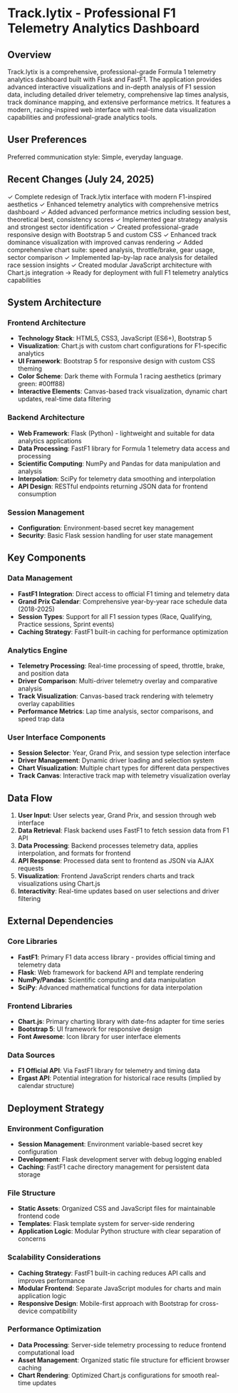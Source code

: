 # Track.lytix - Professional F1 Telemetry Analytics Dashboard

## Overview

Track.lytix is a comprehensive, professional-grade Formula 1 telemetry analytics dashboard built with Flask and FastF1. The application provides advanced interactive visualizations and in-depth analysis of F1 session data, including detailed driver telemetry, comprehensive lap times analysis, track dominance mapping, and extensive performance metrics. It features a modern, racing-inspired web interface with real-time data visualization capabilities and professional-grade analytics tools.

## User Preferences

Preferred communication style: Simple, everyday language.

## Recent Changes (July 24, 2025)

✓ Complete redesign of Track.lytix interface with modern F1-inspired aesthetics
✓ Enhanced telemetry analytics with comprehensive metrics dashboard
✓ Added advanced performance metrics including session best, theoretical best, consistency scores
✓ Implemented gear strategy analysis and strongest sector identification
✓ Created professional-grade responsive design with Bootstrap 5 and custom CSS
✓ Enhanced track dominance visualization with improved canvas rendering
✓ Added comprehensive chart suite: speed analysis, throttle/brake, gear usage, sector comparison
✓ Implemented lap-by-lap race analysis for detailed race session insights
✓ Created modular JavaScript architecture with Chart.js integration
→ Ready for deployment with full F1 telemetry analytics capabilities

## System Architecture

### Frontend Architecture
- **Technology Stack**: HTML5, CSS3, JavaScript (ES6+), Bootstrap 5
- **Visualization**: Chart.js with custom chart configurations for F1-specific analytics
- **UI Framework**: Bootstrap 5 for responsive design with custom CSS theming
- **Color Scheme**: Dark theme with Formula 1 racing aesthetics (primary green: #00ff88)
- **Interactive Elements**: Canvas-based track visualization, dynamic chart updates, real-time data filtering

### Backend Architecture
- **Web Framework**: Flask (Python) - lightweight and suitable for data analytics applications
- **Data Processing**: FastF1 library for Formula 1 telemetry data access and processing
- **Scientific Computing**: NumPy and Pandas for data manipulation and analysis
- **Interpolation**: SciPy for telemetry data smoothing and interpolation
- **API Design**: RESTful endpoints returning JSON data for frontend consumption

### Session Management
- **Configuration**: Environment-based secret key management
- **Security**: Basic Flask session handling for user state management

## Key Components

### Data Management
- **FastF1 Integration**: Direct access to official F1 timing and telemetry data
- **Grand Prix Calendar**: Comprehensive year-by-year race schedule data (2018-2025)
- **Session Types**: Support for all F1 session types (Race, Qualifying, Practice sessions, Sprint events)
- **Caching Strategy**: FastF1 built-in caching for performance optimization

### Analytics Engine
- **Telemetry Processing**: Real-time processing of speed, throttle, brake, and position data
- **Driver Comparison**: Multi-driver telemetry overlay and comparative analysis
- **Track Visualization**: Canvas-based track rendering with telemetry overlay capabilities
- **Performance Metrics**: Lap time analysis, sector comparisons, and speed trap data

### User Interface Components
- **Session Selector**: Year, Grand Prix, and session type selection interface
- **Driver Management**: Dynamic driver loading and selection system
- **Chart Visualization**: Multiple chart types for different data perspectives
- **Track Canvas**: Interactive track map with telemetry visualization overlay

## Data Flow

1. **User Input**: User selects year, Grand Prix, and session through web interface
2. **Data Retrieval**: Flask backend uses FastF1 to fetch session data from F1 API
3. **Data Processing**: Backend processes telemetry data, applies interpolation, and formats for frontend
4. **API Response**: Processed data sent to frontend as JSON via AJAX requests
5. **Visualization**: Frontend JavaScript renders charts and track visualizations using Chart.js
6. **Interactivity**: Real-time updates based on user selections and driver filtering

## External Dependencies

### Core Libraries
- **FastF1**: Primary F1 data access library - provides official timing and telemetry data
- **Flask**: Web framework for backend API and template rendering
- **NumPy/Pandas**: Scientific computing and data manipulation
- **SciPy**: Advanced mathematical functions for data interpolation

### Frontend Libraries
- **Chart.js**: Primary charting library with date-fns adapter for time series
- **Bootstrap 5**: UI framework for responsive design
- **Font Awesome**: Icon library for user interface elements

### Data Sources
- **F1 Official API**: Via FastF1 library for telemetry and timing data
- **Ergast API**: Potential integration for historical race results (implied by calendar structure)

## Deployment Strategy

### Environment Configuration
- **Session Management**: Environment variable-based secret key configuration
- **Development**: Flask development server with debug logging enabled
- **Caching**: FastF1 cache directory management for persistent data storage

### File Structure
- **Static Assets**: Organized CSS and JavaScript files for maintainable frontend code
- **Templates**: Flask template system for server-side rendering
- **Application Logic**: Modular Python structure with clear separation of concerns

### Scalability Considerations
- **Caching Strategy**: FastF1 built-in caching reduces API calls and improves performance
- **Modular Frontend**: Separate JavaScript modules for charts and main application logic
- **Responsive Design**: Mobile-first approach with Bootstrap for cross-device compatibility

### Performance Optimization
- **Data Processing**: Server-side telemetry processing to reduce frontend computational load
- **Asset Management**: Organized static file structure for efficient browser caching
- **Chart Rendering**: Optimized Chart.js configurations for smooth real-time updates